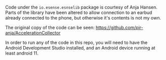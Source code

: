 Code under the `io.esense.esnselib` package is courtesy of Anja Hansen. Parts of the library have been altered to allow connection to an earbud already connected to the phone, but otherwise it's contents is not my own.

The original copy of the code can be seen: https://github.com/pir-anja/AccelerationCollector

In order to run any of the code in this repo, you will need to have the Android Development Studio installed, and an Android device running at least android 11.